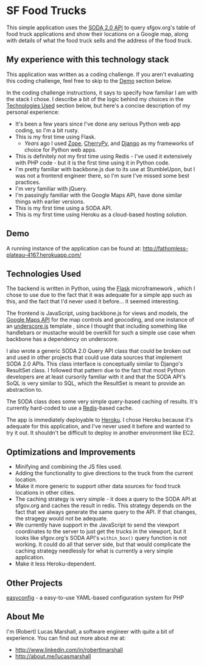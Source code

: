 SF Food Trucks
==============
This simple application uses the [SODA 2.0 API](http://dev.socrata.com/consumers/getting-started) to query sfgov.org's table of food truck applications and show their locations on a Google map, along with details of what the food truck sells and the address of the food truck.

My experience with this technology stack
----------------------------------------
This application was written as a coding challenge. If you aren't evaluating this coding challenge, feel free to skip to the [Demo](#demo) section below.

In the coding challenge instructions, it says to specify how familiar I am with the stack I chose. I describe a bit of the logic behind my choices in the [Technologies Used](#technologies-used) section below, but here's a concise description of my personal experience:

* It's been a few years since I've done any serious Python web app coding, so I'm a bit rusty.
* This is my first time using Flask.
    * _Years_ ago I used [Zope](http://www.zope.org), [CherryPy](http://www.cherrypy.org/), and [Django](https://www.djangoproject.com/) as my frameworks of choice for Python web apps.
* This is definitely not my first time using Redis - I've used it extensively with PHP code - but
  it is the first time using it in Python code.
* I'm pretty familiar with backbone.js due to its use at StumbleUpon, but I was not a frontend
  engineer there, so I'm sure I've missed some best practices.
* I'm very familiar with jQuery.
* I'm passingly familiar with the Google Maps API, have done similar things with earlier versions.
* This is my first time using a SODA API.
* This is my first time using Heroku as a cloud-based hosting solution.

Demo
----
A running instance of the application can be found at: <http://fathomless-plateau-4167.herokuapp.com/>

Technologies Used
-----------------
The backend is written in Python, using the [Flask](http://flask.pocoo.org) microframework , which I chose to use due to the fact that it was adequate for a simple app such as this, and the fact that I'd never used it before... it seemed interesting.

The frontend is JavaScript, using backbone.js for views and models, the [Google Maps API](https://developers.google.com/maps/) for the map controls and geocoding, and one instance of an [underscore.js](http://underscorejs.org) template , since I thought that including something like handlebars or mustache would be overkill for such a simple use case when backbone has a dependency on underscore.

I also wrote a generic SODA 2.0 Query API class that could be broken out and used in other projects that could use data sources that implement SODA 2.0 APIs. This class interface is conceptually similar to Django's ResultSet class. I followed that pattern due to the fact that most Python developers are at least cursorily familiar with it and that the SODA API's SoQL is very similar to SQL, which the ResultSet is meant to provide an abstraction to.

The SODA class does some very simple query-based caching of results. It's currently hard-coded to use a [Redis](http://redis.io)-based cache.

The app is immediately deployable to [Heroku](https://www.heroku.com/). I chose Heroku because it's adequate for this application, and I've never used it before and wanted to try it out. It shouldn't be difficult to deploy in another environment like EC2.

Optimizations and Improvements
------------------------------
* Minifying and combining the JS files used.
* Adding the functionality to give directions to the truck from the current location.
* Make it more generic to support other data sources for food truck locations in other cities.
* The caching strategy is very simple - it does a query to the SODA API at sfgov.org and caches the result in redis. This strategy depends on the fact that we always generate the same query to the API. If that changes, the stragegy would not be adequate.
* We currently have support in the JavaScript to send the viewport coordinates to the server to just get the trucks in the viewport, but it looks like sfgov.org's SODA API's `within_box()` query function is not working. It could do all that server side, but that would complicate the caching strategy needlessly for what is currently a very simple application.
* Make it less Heroku-dependent.

Other Projects
--------------
[easyconfig](https://github.com/lucasmarshall/easyconfig) - a easy-to-use YAML-based configuration system for PHP

About Me
--------
I'm (Robert) Lucas Marshall, a software engineer with quite a bit of experience.
You can find out more about me at:

* <http://www.linkedin.com/in/robertlmarshall>
* <http://about.me/lucasmarshall>